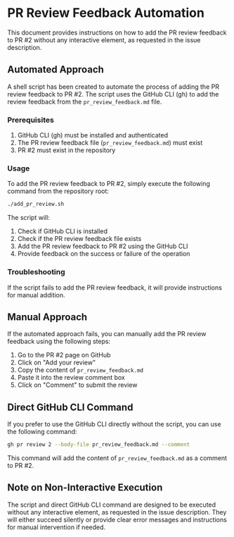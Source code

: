 # PR Review Feedback Automation

This document provides instructions on how to add the PR review feedback to PR #2 without any interactive element, as requested in the issue description.

## Automated Approach

A shell script has been created to automate the process of adding the PR review feedback to PR #2. The script uses the GitHub CLI (gh) to add the review feedback from the `pr_review_feedback.md` file.

### Prerequisites

1. GitHub CLI (gh) must be installed and authenticated
2. The PR review feedback file (`pr_review_feedback.md`) must exist
3. PR #2 must exist in the repository

### Usage

To add the PR review feedback to PR #2, simply execute the following command from the repository root:

```bash
./add_pr_review.sh
```

The script will:
1. Check if GitHub CLI is installed
2. Check if the PR review feedback file exists
3. Add the PR review feedback to PR #2 using the GitHub CLI
4. Provide feedback on the success or failure of the operation

### Troubleshooting

If the script fails to add the PR review feedback, it will provide instructions for manual addition.

## Manual Approach

If the automated approach fails, you can manually add the PR review feedback using the following steps:

1. Go to the PR #2 page on GitHub
2. Click on "Add your review"
3. Copy the content of `pr_review_feedback.md`
4. Paste it into the review comment box
5. Click on "Comment" to submit the review

## Direct GitHub CLI Command

If you prefer to use the GitHub CLI directly without the script, you can use the following command:

```bash
gh pr review 2 --body-file pr_review_feedback.md --comment
```

This command will add the content of `pr_review_feedback.md` as a comment to PR #2.

## Note on Non-Interactive Execution

The script and direct GitHub CLI command are designed to be executed without any interactive element, as requested in the issue description. They will either succeed silently or provide clear error messages and instructions for manual intervention if needed.